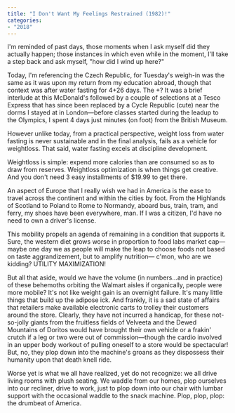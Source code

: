 ```yaml
---
title: "I Don't Want My Feelings Restrained (1982)!"
categories:
- "2018"
---
```


I'm reminded of past days, those moments when I ask myself did they actually happen; those instances in which even while in the moment, I'll take a step back and ask myself, "how did I wind up here?"

Today, I'm referencing the Czech Republic, for Tuesday's weigh-in was the same as it was upon my return from my education abroad, though that context was after water fasting for 4+26 days. The +? It was a brief interlude at this McDonald's followed by a couple of selections at a Tesco Express that has since been replaced by a Cycle Republic (cute) near the dorms I stayed at in London—before classes started during the leadup to the Olympics, I spent 4 days just minutes (on foot) from the British Museum.

However unlike today, from a practical perspective, weight loss from water fasting is never sustainable and in the final analysis, fails as a vehicle for weightloss. That said, water fasting excels at discipline development.

Weightloss is simple: expend more calories than are consumed so as to draw from reserves. Weightloss optimization is when things get creative. And you don't need 3 easy installments of $19.99 to get there.

An aspect of Europe that I really wish we had in America is the ease to travel across the continent and within the cities by foot. From the Highlands of Scotland to Poland to Rome to Normandy, aboard bus, train, tram, and ferry, my shoes have been everywhere, man. If I was a citizen, I'd have no need to own a driver's license.

This mobility propels an agenda of remaining in a condition that supports it. Sure, the western diet grows worse in proportion to food labs market cap—maybe one day we as people will make the leap to choose foods not based on taste aggrandizement, but to amplify nutrition— c'mon, who are we kidding? UTILITY MAXIMIZATION!

But all that aside, would we have the volume (in numbers...and in practice) of these behemoths orbiting the Walmart aisles if organically, people were more mobile? It's not like weight gain is an overnight failure. It's many little things that build up the adipose ick. And frankly, it is a sad state of affairs that retailers make available electronic carts to trolley their customers around the store. Clearly, they have not incurred a handicap, for these not-so-jolly giants from the fruitless fields of Velveeta and the Dewed Mountains of Doritos would have brought their own vehicle or a frakin' crutch if a leg or two were out of commission—though the cardio involved in an upper body workout of pulling oneself to a store would be spectacular! But, no, they plop down into the machine's groans as they dispossess their humanity upon that death knell ride.

Worse yet is what we all have realized, yet do not recognize: we all drive living rooms with plush seating. We waddle from our homes, plop ourselves into our recliner, drive to work, just to plop down into our chair with lumbar support with the occasional waddle to the snack machine. Plop, plop, plop: the drumbeat of America.